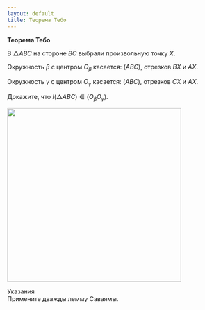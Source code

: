 ```yaml
---
layout: default
title: Теорема Тебо
---
```


**Теорема Тебо**

В $△ABC$ на стороне $BC$  выбрали произвольную точку $X$.

Окружность $\beta$ с центром $O_\beta$ касается:
$(ABC)$, отрезков $BX$ и $AX$.

Окружность $\gamma$ с центром $O_\gamma$ касается:
$(ABC)$, отрезков $CX$ и $AX$.

Докажите, что $I(△ABC) \in (O_\beta O_\gamma)$.

<img width='400' src="https://docs.google.com/drawings/d/1sWqztHKSYNWSEPqiVX-ayJ9YFWTKomglR95-uELOSL0/export/svg">

Указания
<br>
Примените дважды лемму Саваямы.
